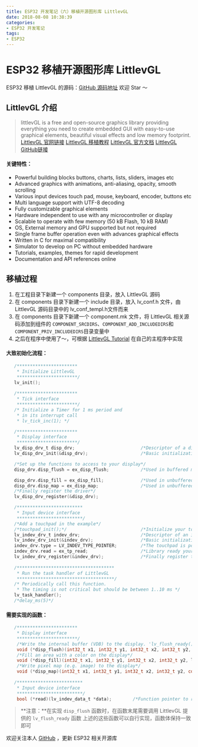 ```yaml
---
title: ESP32 开发笔记（六）移植开源图形库 LittlevGL
date: 2018-08-08 10:38:39
categories:
- ESP32 开发笔记
tags:
- ESP32
---
```


# ESP32 移植开源图形库 LittlevGL

ESP32 移植 LittlevGL 的源码：[GitHub 源码地址](https://github.com/InfiniteYuan/esp32-lvgl-gui)
欢迎 Star ～

## LittlevGL 介绍

>littlevGL is a free and open-source graphics library providing everything you need to create embedded GUI with easy-to-use graphical elements, beautiful visual effects and low memory footprint.
>[LittlevGL 官网链接](https://littlevgl.com/)
[LittlevGL 移植教程](https://littlevgl.com/porting)
[LittlevGL 官方文档](https://littlevgl.com/basics)
[LittlevGL GitHub链接](https://github.com/littlevgl/lvgl)

<!--more-->

<h4>关键特性：</h4>

 - Powerful building blocks buttons, charts, lists, sliders, images etc
 - Advanced graphics with animations, anti-aliasing, opacity, smooth scrolling
 - Various input devices touch pad, mouse, keyboard, encoder, buttons etc
 - Multi language support with UTF-8 decoding
 - Fully customizable graphical elements
 - Hardware independent to use with any microcontroller or display
 - Scalable to operate with few memory (50 kB Flash, 10 kB RAM)
 - OS, External memory and GPU supported but not required
 - Single frame buffer operation even with advances graphical effects
 - Written in C for maximal compatibility
 - Simulator to develop on PC without embedded hardware
 - Tutorials, examples, themes for rapid development
 - Documentation and API references online

## 移植过程

 1. 在工程目录下新建一个 components 目录，放入 LittlevGL 源码
 2. 在 components 目录下新建一个 include 目录，放入 lv_conf.h 文件，由 LittlevGL 源码目录中的 lv_conf_templ.h文件而来
 3. 在 components 目录下新建一个  component.mk  文件，将 LittlevGL 相关源码添加到组件的 `COMPONENT_SRCDIRS`、`COMPONENT_ADD_INCLUDEDIRS`和`COMPONENT_PRIV_INCLUDEDIRS`目录变量中
 4. 之后在程序中使用了～，可根据 [LittlevGL Tutorial](https://github.com/littlevgl/lv_examples/blob/master/lv_tutorial/0_porting/lv_tutorial_porting.c) 在自己的主程序中实现

<h4>大致初始化流程：</h4>

```c
   /***********************
    * Initialize LittlevGL
    ***********************/
   lv_init();
   
   /***********************
    * Tick interface
    ***********************/
   /* Initialize a Timer for 1 ms period and
    * in its interrupt call
    * lv_tick_inc(1); */

   /***********************
    * Display interface
    ***********************/
   lv_disp_drv_t disp_drv;                         /*Descriptor of a display driver*/
   lv_disp_drv_init(&disp_drv);                    /*Basic initialization*/

   /*Set up the functions to access to your display*/
   disp_drv.disp_flush = ex_disp_flush;            /*Used in buffered mode (LV_VDB_SIZE != 0  in lv_conf.h)*/

   disp_drv.disp_fill = ex_disp_fill;              /*Used in unbuffered mode (LV_VDB_SIZE == 0  in lv_conf.h)*/
   disp_drv.disp_map = ex_disp_map;                /*Used in unbuffered mode (LV_VDB_SIZE == 0  in lv_conf.h)*/
   /*Finally register the driver*/
   lv_disp_drv_register(&disp_drv);

   /*************************
    * Input device interface
    *************************/
   /*Add a touchpad in the example*/
   /*touchpad_init();*/                            /*Initialize your touchpad*/
   lv_indev_drv_t indev_drv;                       /*Descriptor of an input device driver*/
   lv_indev_drv_init(&indev_drv);                  /*Basic initialization*/
   indev_drv.type = LV_INDEV_TYPE_POINTER;         /*The touchpad is pointer type device*/
   indev_drv.read = ex_tp_read;                    /*Library ready your touchpad via this function*/
   lv_indev_drv_register(&indev_drv);              /*Finally register the driver*/
   
   /*************************************
    * Run the task handler of LittlevGL
    *************************************/
   /* Periodically call this function.
    * The timing is not critical but should be between 1..10 ms */
   lv_task_handler();
   /*delay_ms(5)*/
```

<h4>需要实现的函数：</h4>

```c
   /***********************
    * Display interface
    ***********************/
    /*Write the internal buffer (VDB) to the display. 'lv_flush_ready()' has to be called when finished*/
    void (*disp_flush)(int32_t x1, int32_t y1, int32_t x2, int32_t y2, const lv_color_t * color_p);
    /*Fill an area with a color on the display*/
    void (*disp_fill)(int32_t x1, int32_t y1, int32_t x2, int32_t y2, lv_color_t color);
    /*Write pixel map (e.g. image) to the display*/
    void (*disp_map)(int32_t x1, int32_t y1, int32_t x2, int32_t y2, const lv_color_t * color_p);
    
   /*************************
    * Input device interface
    *************************/
    bool (*read)(lv_indev_data_t *data);        /*Function pointer to read data. Return 'true' if there is still data to be read (buffered)*/
```

>**注意：**在实现 `disp_flush` 函数时，在函数末尾需要调用 LittlevGL 提供的 `lv_flush_ready` 函数
>上述的这些函数可以自行实现，函数体保持一致即可

欢迎关注本人 [GitHub](https://github.com/InfiniteYuan) ，更新 ESP32 相关开源库
